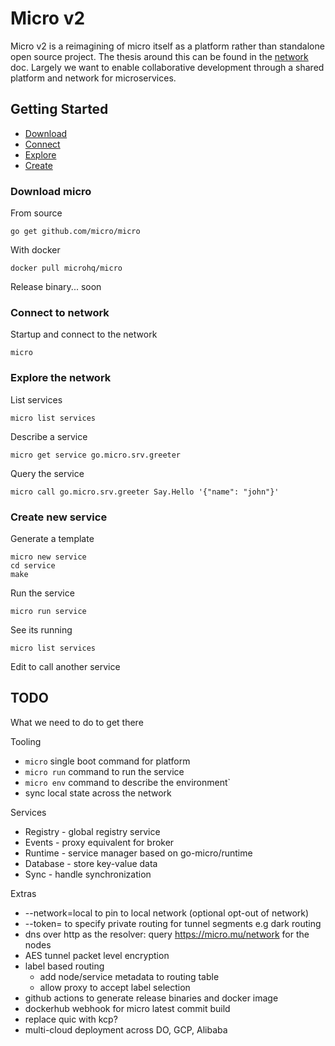 # Micro v2

Micro v2 is a reimagining of micro itself as a platform rather than standalone open source project. 
The thesis around this can be found in the [network](https://github.com/micro/development/blob/master/network.md) doc. 
Largely we want to enable collaborative development through a shared platform and network for microservices.

## Getting Started

- [Download](#download-micro)
- [Connect](#connect-to-network)
- [Explore](#explore-the-network)
- [Create](#create-new-service)

### Download micro

From source

```
go get github.com/micro/micro
```

With docker

```
docker pull microhq/micro
```

Release binary... soon

### Connect to network

Startup and connect to the network

```
micro
```

### Explore the network

List services

```
micro list services
```

Describe a service

```
micro get service go.micro.srv.greeter
```

Query the service

```
micro call go.micro.srv.greeter Say.Hello '{"name": "john"}'
```

### Create new service

Generate a template

```
micro new service
cd service
make
```

Run the service

```
micro run service
```

See its running

```
micro list services
```

Edit to call another service

## TODO

What we need to do to get there

Tooling

- `micro` single boot command for platform
- `micro run` command to run the service
- `micro env` command to describe the environment`
- sync local state across the network

Services

- Registry - global registry service
- Events - proxy equivalent for broker
- Runtime - service manager based on go-micro/runtime
- Database - store key-value data
- Sync - handle synchronization

Extras

- --network=local to pin to local network (optional opt-out of network)
- --token= to specify private routing for tunnel segments e.g dark routing
- dns over http as the resolver: query https://micro.mu/network for the nodes
- AES tunnel packet level encryption
- label based routing
  * add node/service metadata to routing table
  * allow proxy to accept label selection
- github actions to generate release binaries and docker image
- dockerhub webhook for micro latest commit build
- replace quic with kcp?
- multi-cloud deployment across DO, GCP, Alibaba
